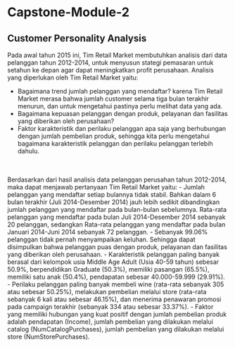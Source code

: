 # Capstone-Module-2
## Customer Personality Analysis

Pada awal tahun 2015 ini, Tim Retail Market membutuhkan analisis dari data pelanggan tahun 2012-2014, untuk menyusun stategi pemasaran untuk setahun ke depan agar dapat meningkatkan profit perusahaan. Analisis yang diperlukan oleh Tim Retail Market yaitu:
- Bagaimana trend jumlah pelanggan yang mendaftar? karena Tim Retail Market merasa bahwa jumlah customer selama tiga bulan terakhir menurun, dan untuk mengetahui pastinya perlu melihat data yang ada.
- Bagaimana kepuasan pelanggan dengan produk, pelayanan dan fasilitas yang diberikan oleh perusahaan?
- Faktor karakteristik dan perilaku pelanggan apa saja yang berhubungan dengan jumlah pembelian produk, sehingga kita perlu mengetahui bagaimana karakteristik pelanggan dan perilaku pelanggan terlebih dahulu.
<br>
<br>
Berdasarkan dari hasil analisis data pelanggan perusahan tahun 2012-2014, maka dapat menjawab pertanyaan Tim Retail Market yaitu:
- Jumlah pelanggan yang mendaftar setiap bulannya tidak stabil. Bahkan dalam 6 bulan terakhir (Juli 2014-Desember 2014) jauh lebih sedikit dibandingkan jumlah pelanggan yang mendaftar pada bulan-bulan sebelumnya. Rata-rata pelanggan yang mendaftar pada bulan Juli 2014-Desember 2014 sebanyak 20 pelanggan, sedangkan Rata-rata pelanggan yang mendaftar pada bulan Januari 2014-Juni 2014 sebanyak 72 pelanggan.
- Sebanyak 99.06% pelanggan tidak pernah menyampaikan keluhan. Sehingga dapat disimpulkan bahwa pelanggan puas dengan produk, pelayanan dan fasilitas yang diberikan oleh perusahaan.
- Karakteristik pelanggan paling banyak berasal dari kelompok usia Middle Age Adult (Usia 40-59 tahun) sebesar 50.9%, berpendidikan Graduate (50.3%), memiliki pasangan (65.5%), memiliki satu anak (50.4%), pendapatan sebesar 40.000-59.999 (29.91%).
- Perilaku pelanggan paling banyak membeli wine (rata-rata sebanyak 305 atau sebesar 50.25%), melakukan pembelian melalui store (rata-rata sebanyak 6 kali atau sebesar 46.15%), dan menerima penawaran promosi pada campaign terakhir (sebanyak 334 atau sebesar 33.37%).
- Faktor yang memiliki hubungan yang kuat positif dengan jumlah pembelian produk adalah pendapatan (Income), jumlah pembelian yang dilakukan melalui catalog (NumCatalogPurchases), jumlah pembelian yang dilakukan melalui store (NumStorePurchases).

